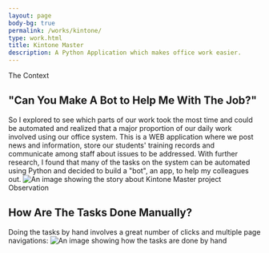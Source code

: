 ```yaml
---
layout: page
body-bg: true
permalink: /works/kintone/
type: work.html
title: Kintone Master
description: A Python Application which makes office work easier.
---
```

The Context<br>
## "Can You Make A Bot to Help Me With The Job?"
So I explored to see which parts of our work took the most time and could be automated and realized that a major proportion of our daily work involved using our office system. This is a WEB application where we post news and information, store our students' training records and communicate among staff about issues to be addressed. With further research, I found that many of the tasks on the system can be automated using Python and decided to build a "bot", an app, to help my colleagues out.
![An image showing the story about Kintone Master project](../../assets/images/kintone/flow.png)
Observation<br>
## How Are The Tasks Done Manually?  
Doing the tasks by hand involves a great number of clicks and multiple page navigations:
![An image showing how the tasks are done by hand](../../assets/images/kintone/flow.png)

